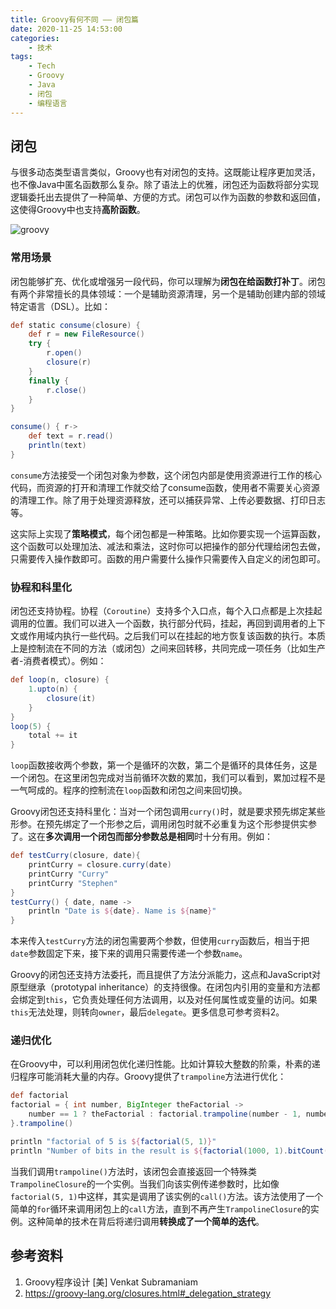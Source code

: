 ```yaml
---
title: Groovy有何不同 —— 闭包篇
date: 2020-11-25 14:53:00
categories:
    - 技术
tags:
    - Tech
    - Groovy
    - Java
    - 闭包
    - 编程语言
---
```

## 闭包
与很多动态类型语言类似，Groovy也有对闭包的支持。这既能让程序更加灵活，也不像Java中匿名函数那么复杂。除了语法上的优雅，闭包还为函数将部分实现逻辑委托出去提供了一种简单、方便的方式。闭包可以作为函数的参数和返回值，这使得Groovy中也支持**高阶函数**。

![groovy](groovy-logo.png)

### 常用场景
闭包能够扩充、优化或增强另一段代码，你可以理解为**闭包在给函数打补丁**。闭包有两个非常擅长的具体领域：一个是辅助资源清理，另一个是辅助创建内部的领域特定语言（DSL）。比如：
<!--more-->
```groovy
def static consume(closure) {  
    def r = new FileResource()  
    try {    
        r.open()    
        closure(r)  
    } 
    finally {   
        r.close()  
    }
}

consume() { r->
    def text = r.read()
    println(text)
}
```
`consume`方法接受一个闭包对象为参数，这个闭包内部是使用资源进行工作的核心代码，而资源的打开和清理工作就交给了consume函数，使用者不需要关心资源的清理工作。除了用于处理资源释放，还可以捕获异常、上传必要数据、打印日志等。

这实际上实现了**策略模式**，每个闭包都是一种策略。比如你要实现一个运算函数，这个函数可以处理加法、减法和乘法，这时你可以把操作的部分代理给闭包去做，只需要传入操作数即可。函数的用户需要什么操作只需要传入自定义的闭包即可。

### 协程和科里化
闭包还支持协程。协程（`Coroutine`）支持多个入口点，每个入口点都是上次挂起调用的位置。我们可以进入一个函数，执行部分代码，挂起，再回到调用者的上下文或作用域内执行一些代码。之后我们可以在挂起的地方恢复该函数的执行。本质上是控制流在不同的方法（或闭包）之间来回转移，共同完成一项任务（比如生产者-消费者模式）。例如：

```groovy
def loop(n, closure) {  
    1.upto(n) {    
        closure(it)  
    }
}
loop(5) {  
    total += it  
}
```
`loop`函数接收两个参数，第一个是循环的次数，第二个是循环的具体任务，这是一个闭包。在这里闭包完成对当前循环次数的累加，我们可以看到，累加过程不是一气呵成的。程序的控制流在`loop`函数和闭包之间来回切换。

Groovy闭包还支持科里化：当对一个闭包调用`curry()`时，就是要求预先绑定某些形参。在预先绑定了一个形参之后，调用闭包时就不必重复为这个形参提供实参了。这在**多次调用一个闭包而部分参数总是相同**时十分有用。例如：

```groovy
def testCurry(closure, date){
    printCurry = closure.curry(date)  
    printCurry "Curry"  
    printCurry "Stephen"
}
testCurry() { date, name ->  
    println "Date is ${date}. Name is ${name}"
}
```
本来传入`testCurry`方法的闭包需要两个参数，但使用`curry`函数后，相当于把`date`参数固定下来，接下来的调用只需要传递一个参数`name`。

Groovy的闭包还支持方法委托，而且提供了方法分派能力，这点和JavaScript对原型继承（prototypal inheritance）的支持很像。在闭包内引用的变量和方法都会绑定到`this`，它负责处理任何方法调用，以及对任何属性或变量的访问。如果`this`无法处理，则转向`owner`，最后`delegate`。更多信息可参考资料2。

### 递归优化
在Groovy中，可以利用闭包优化递归性能。比如计算较大整数的阶乘，朴素的递归程序可能消耗大量的内存。Groovy提供了`trampoline`方法进行优化：

```groovy
def factorial
factorial = { int number, BigInteger theFactorial ->
    number == 1 ? theFactorial : factorial.trampoline(number - 1, number * theFactorial)
}.trampoline()

println "factorial of 5 is ${factorial(5, 1)}"
println "Number of bits in the result is ${factorial(1000, 1).bitCount()}"
```
当我们调用`trampoline()`方法时，该闭包会直接返回一个特殊类`TrampolineClosure`的一个实例。当我们向该实例传递参数时，比如像`factorial(5, 1)`中这样，其实是调用了该实例的`call()`方法。该方法使用了一个简单的`for`循环来调用闭包上的`call`方法，直到不再产生`TrampolineClosure`的实例。这种简单的技术在背后将递归调用**转换成了一个简单的迭代**。

## 参考资料
1. Groovy程序设计 [美] Venkat Subramaniam
2. https://groovy-lang.org/closures.html#_delegation_strategy